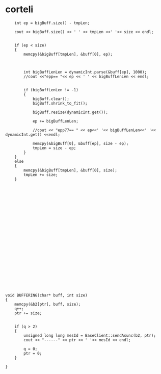 # corteli

		int ep = bigBuff.size() - tmpLen;

		cout << bigBuff.size() << ' ' << tmpLen <<' '<< size << endl;

		
		if (ep < size)
		{
			memcpy(&bigBuff[tmpLen], &buff[0], ep);



			int bigBuffLenLen = dynamicInt.parse(&buff[ep], 1000);
			//cout <<"epp== "<< ep << ' ' << bigBuffLenLen << endl;


			if (bigBuffLenLen != -1)
			{
				bigBuff.clear();
				bigBuff.shrink_to_fit();

				bigBuff.resize(dynamicInt.get());

				ep += bigBuffLenLen;

				//cout << "epp77== " << ep<<' '<< bigBuffLenLen<<' '<< dynamicInt.get() <<endl;

				memcpy(&bigBuff[0], &buff[ep], size - ep);
				tmpLen = size - ep;
			}
		}
		else 
		{
			memcpy(&bigBuff[tmpLen], &buff[0], size);
			tmpLen += size;
		}

























	void BUFFERING(char* buff, int size)
	{
		memcpy(&b2[ptr], buff, size);
		q++;
		ptr += size;

		
		if (q > 2)
		{
			unsigned long long mesId = BaseClient::sendAsunc(b2, ptr);
			cout << "------" << ptr << ' '<< mesId << endl;

			q = 0;
			ptr = 0;
		}

	}
